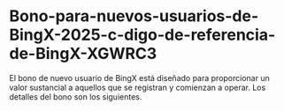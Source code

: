 # Bono-para-nuevos-usuarios-de-BingX-2025-c-digo-de-referencia-de-BingX-XGWRC3
El bono de nuevo usuario de BingX está diseñado para proporcionar un valor sustancial a aquellos que se registran y comienzan a operar. Los detalles del bono son los siguientes.
